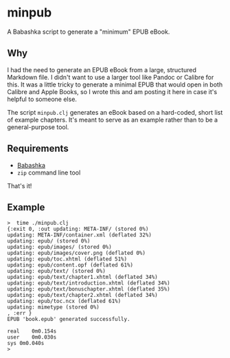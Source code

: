 # minpub

A Babashka script to generate a "minimum" EPUB eBook.

## Why

I had the need to generate an EPUB eBook from a large, structured
Markdown file. I didn't want to use a larger tool like Pandoc or
Calibre for this.  It was a little tricky to generate a minimal EPUB
that would open in both Calibre and Apple Books, so I wrote this
and am posting it here in case it's helpful to someone else.

The script `minpub.clj` generates an eBook based on a hard-coded,
short list of example chapters.  It's meant to serve as an example
rather than to be a general-purpose tool.

## Requirements

- [Babashka](https://github.com/babashka/babashka)
- `zip` command line tool

That's it!

## Example

```
>  time ./minpub.clj
{:exit 0, :out updating: META-INF/ (stored 0%)
updating: META-INF/container.xml (deflated 32%)
updating: epub/ (stored 0%)
updating: epub/images/ (stored 0%)
updating: epub/images/cover.png (deflated 0%)
updating: epub/toc.xhtml (deflated 51%)
updating: epub/content.opf (deflated 61%)
updating: epub/text/ (stored 0%)
updating: epub/text/chapter1.xhtml (deflated 34%)
updating: epub/text/introduction.xhtml (deflated 34%)
updating: epub/text/bonuschapter.xhtml (deflated 35%)
updating: epub/text/chapter2.xhtml (deflated 34%)
updating: epub/toc.ncx (deflated 61%)
updating: mimetype (stored 0%)
, :err }
EPUB 'book.epub' generated successfully.

real	0m0.154s
user	0m0.030s
sys	0m0.040s
>
```
